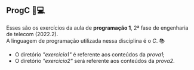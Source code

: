 ## ProgC 📌💻

Esses são os exercícios da aula de **programação 1**, 2ª fase de engenharia de telecom (2022.2). <br> A linguagem de programação utilizada nessa disciplina é o *C*. 📚

- O diretório *"exercicio1"* é referente aos conteúdos da *prova1*;
- O diretório *"exercicio2"* será referente aos conteúdos da *prova2*.
